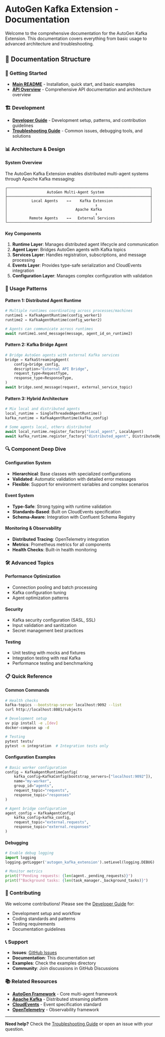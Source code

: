 # AutoGen Kafka Extension - Documentation

Welcome to the comprehensive documentation for the AutoGen Kafka Extension. This documentation covers everything from basic usage to advanced architecture and troubleshooting.

## 📖 Documentation Structure

### 🚀 Getting Started
- **[Main README](../../../README.md)** - Installation, quick start, and basic examples
- **[API Overview](api/README.md)** - Comprehensive API documentation and architecture overview

### 🏗️ Development
- **[Developer Guide](DEVELOPER_GUIDE.md)** - Development setup, patterns, and contribution guidelines
- **[Troubleshooting Guide](TROUBLESHOOTING.md)** - Common issues, debugging tools, and solutions

### 📊 Architecture & Design

#### System Overview
The AutoGen Kafka Extension enables distributed multi-agent systems through Apache Kafka messaging:

```
┌─────────────────────────────────────────────────────────────────┐
│                  AutoGen Multi-Agent System                     │
├─────────────────────────────────────────────────────────────────┤
│           Local Agents    ←→    Kafka Extension                 │
│                                        ↕                        │
│                               Apache Kafka                      │
│                                        ↕                        │
│          Remote Agents    ←→   External Services                │
└─────────────────────────────────────────────────────────────────┘
```

#### Key Components
1. **Runtime Layer**: Manages distributed agent lifecycle and communication
2. **Agent Layer**: Bridges AutoGen agents with Kafka topics
3. **Services Layer**: Handles registration, subscriptions, and message processing
4. **Events Layer**: Provides type-safe serialization and CloudEvents integration
5. **Configuration Layer**: Manages complex configuration with validation

### 🔧 Usage Patterns

#### Pattern 1: Distributed Agent Runtime
```python
# Multiple runtimes coordinating across processes/machines
runtime1 = KafkaAgentRuntime(config_worker1)
runtime2 = KafkaAgentRuntime(config_worker2)

# Agents can communicate across runtimes
await runtime1.send_message(message, agent_id_on_runtime2)
```

#### Pattern 2: Kafka Bridge Agent
```python
# Bridge AutoGen agents with external Kafka services
bridge = KafkaStreamingAgent(
    config=bridge_config,
    description="External API Bridge",
    request_type=RequestType,
    response_type=ResponseType,
)
await bridge.send_message(request, external_service_topic)
```

#### Pattern 3: Hybrid Architecture
```python
# Mix local and distributed agents
local_runtime = SingleThreadedAgentRuntime()
kafka_runtime = KafkaAgentRuntime(kafka_config)

# Some agents local, others distributed
await local_runtime.register_factory("local_agent", LocalAgent)
await kafka_runtime.register_factory("distributed_agent", DistributedAgent)
```

### 🔍 Component Deep Dive

#### Configuration System
- **Hierarchical**: Base classes with specialized configurations
- **Validated**: Automatic validation with detailed error messages
- **Flexible**: Support for environment variables and complex scenarios

#### Event System
- **Type-Safe**: Strong typing with runtime validation
- **Standards-Based**: Built on CloudEvents specification
- **Schema-Aware**: Integration with Confluent Schema Registry

#### Monitoring & Observability
- **Distributed Tracing**: OpenTelemetry integration
- **Metrics**: Prometheus metrics for all components
- **Health Checks**: Built-in health monitoring

### 🛠️ Advanced Topics

#### Performance Optimization
- Connection pooling and batch processing
- Kafka configuration tuning
- Agent optimization patterns

#### Security
- Kafka security configuration (SASL, SSL)
- Input validation and sanitization
- Secret management best practices

#### Testing
- Unit testing with mocks and fixtures
- Integration testing with real Kafka
- Performance testing and benchmarking

### 📋 Quick Reference

#### Common Commands
```bash
# Health checks
kafka-topics --bootstrap-server localhost:9092 --list
curl http://localhost:8081/subjects

# Development setup
uv pip install -e .[dev]
docker-compose up -d

# Testing
pytest tests/
pytest -m integration  # Integration tests only
```

#### Configuration Examples
```python
# Basic worker configuration
config = KafkaAgentRuntimeConfig(
    kafka_config=KafkaConfig(bootstrap_servers=["localhost:9092"]),
    name="my-worker",
    group_id="agents",
    request_topic="requests",
    response_topic="responses"
)

# Agent bridge configuration  
agent_config = KafkaAgentConfig(
    kafka_config=kafka_config,
    request_topic="external.requests",
    response_topic="external.responses"
)
```

#### Debugging
```python
# Enable debug logging
import logging
logging.getLogger('autogen_kafka_extension').setLevel(logging.DEBUG)

# Monitor metrics
print(f"Pending requests: {len(agent._pending_requests)}")
print(f"Background tasks: {len(task_manager._background_tasks)}")
```

### 🤝 Contributing

We welcome contributions! Please see the [Developer Guide](DEVELOPER_GUIDE.md) for:
- Development setup and workflow
- Coding standards and patterns
- Testing requirements
- Documentation guidelines

### 📞 Support

- **Issues**: [GitHub Issues](https://github.com/microsoft/autogen-kafka/issues)
- **Documentation**: This documentation set
- **Examples**: Check the examples directory
- **Community**: Join discussions in GitHub Discussions

### 📚 Related Resources

- **[AutoGen Framework](https://github.com/microsoft/autogen)** - Core multi-agent framework
- **[Apache Kafka](https://kafka.apache.org/)** - Distributed streaming platform
- **[CloudEvents](https://cloudevents.io/)** - Event specification standard
- **[OpenTelemetry](https://opentelemetry.io/)** - Observability framework

---

**Need help?** Check the [Troubleshooting Guide](TROUBLESHOOTING.md) or open an issue with your question. 